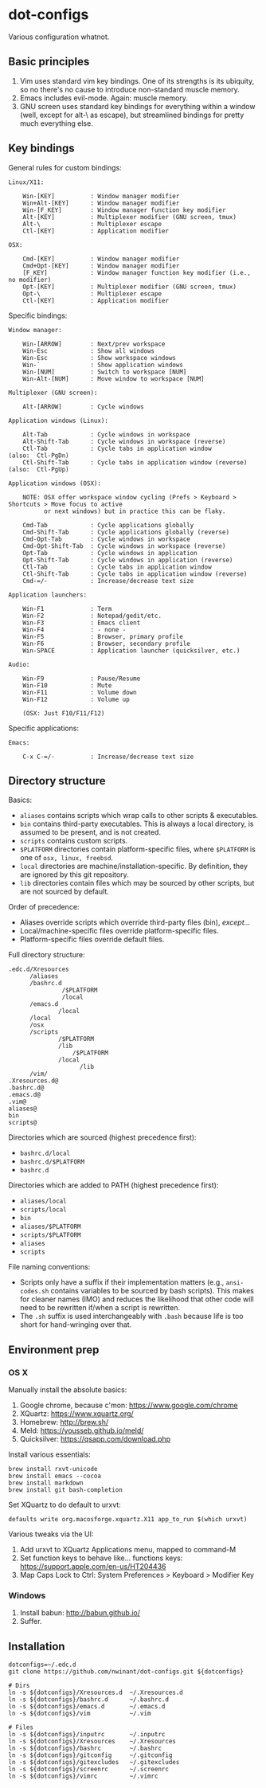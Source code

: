 dot-configs
===========

Various configuration whatnot.


Basic principles
----------------

1. Vim uses standard vim key bindings. One of its strengths is its ubiquity, so no there's no cause to introduce non-standard muscle memory.
2. Emacs includes evil-mode. Again: muscle memory.
3. GNU screen uses standard key bindings for everything within a window (well, except for alt-\ as escape), but streamlined bindings for pretty much everything else.


Key bindings
------------

General rules for custom bindings:
```
Linux/X11:

    Win-[KEY]          : Window manager modifier
    Win+Alt-[KEY]      : Window manager modifier
    Win-[F_KEY]        : Window manager function key modifier
    Alt-[KEY]          : Multiplexer modifier (GNU screen, tmux)
    Alt-\              : Multiplexer escape 
    Ctl-[KEY]          : Application modifier

OSX:

    Cmd-[KEY]          : Window manager modifier
    Cmd+Opt-[KEY]      : Window manager modifier
    [F_KEY]            : Window manager function key modifier (i.e., no modifier)
    Opt-[KEY]          : Multiplexer modifier (GNU screen, tmux)
    Opt-\              : Multiplexer escape 
    Ctl-[KEY]          : Application modifier

```

Specific bindings:
```
Window manager:

    Win-[ARROW]        : Next/prev workspace
    Win-Esc            : Show all windows
    Win-Esc            : Show workspace windows
    Win-`              : Show application windows
    Win-[NUM]          : Switch to workspace [NUM]
    Win-Alt-[NUM]      : Move window to workspace [NUM]

Multiplexer (GNU screen):

    Alt-[ARROW]        : Cycle windows

Application windows (Linux):

    Alt-Tab            : Cycle windows in workspace
    Alt-Shift-Tab      : Cycle windows in workspace (reverse)
    Ctl-Tab            : Cycle tabs in application window            (also:  Ctl-PgDn)
    Ctl-Shift-Tab      : Cycle tabs in application window (reverse)  (also:  Ctl-PgUp)

Application windows (OSX):

    NOTE: OSX offer workspace window cycling (Prefs > Keyboard > Shortcuts > Move focus to active 
          or next windows) but in practice this can be flaky.

    Cmd-Tab            : Cycle applications globally
    Cmd-Shift-Tab      : Cycle applications globally (reverse)
    Cmd-Opt-Tab        : Cycle windows in workspace
    Cmd-Opt-Shift-Tab  : Cycle windows in workspace (reverse)
    Opt-Tab            : Cycle windows in application
    Opt-Shift-Tab      : Cycle windows in application (reverse)
    Ctl-Tab            : Cycle tabs in application window
    Ctl-Shift-Tab      : Cycle tabs in application window (reverse)
    Cmd-=/-            : Increase/decrease text size

Application launchers:

    Win-F1             : Term
    Win-F2             : Notepad/gedit/etc.
    Win-F3             : Emacs client
    Win-F4             : - none -
    Win-F5             : Browser, primary profile
    Win-F6             : Browser, secondary profile
    Win-SPACE          : Application launcher (quicksilver, etc.)

Audio:

    Win-F9             : Pause/Resume
    Win-F10            : Mute
    Win-F11            : Volume down
    Win-F12            : Volume up
    
    (OSX: Just F10/F11/F12)
```
Specific applications:
````
Emacs:

    C-x C-=/-          : Increase/decrease text size
````


Directory structure
-------------------

Basics:

* `aliases` contains scripts which wrap calls to other scripts & executables.
* `bin` contains third-party executables. 
   This is always a local directory, is assumed to be present, and is not created.
* `scripts` contains custom scripts.
* `$PLATFORM` directories contain platform-specific files, 
   where `$PLATFORM` is one of `osx, linux, freebsd`.
* `local` directories are machine/installation-specific. 
   By definition, they are ignored by this git repository.
* `lib` directories contain files which may be sourced by other scripts,
   but are not sourced by default.

Order of precedence: 

* Aliases override scripts which override third-party files (bin), _except..._
* Local/machine-specific files override platform-specific files.
* Platform-specific files override default files.

Full directory structure:
 
    .edc.d/Xresources
          /aliases
          /bashrc.d
                   /$PLATFORM
                   /local
          /emacs.d
                  /local
          /local
          /osx
          /scripts
                  /$PLATFORM
                  /lib
                      /$PLATFORM
                  /local
                        /lib
          /vim/
    .Xresources.d@
    .bashrc.d@
    .emacs.d@
    .vim@
    aliases@
    bin
    scripts@

Directories which are sourced (highest precedence first):

* `bashrc.d/local`
* `bashrc.d/$PLATFORM`
* `bashrc.d`

Directories which are added to PATH (highest precedence first):

* `aliases/local`
* `scripts/local`
* `bin`
* `aliases/$PLATFORM`
* `scripts/$PLATFORM`
* `aliases`
* `scripts`

File naming conventions:

* Scripts only have a suffix if their implementation matters (e.g., `ansi-codes.sh` contains 
  variables to be sourced by bash scripts). This makes for cleaner names (IMO) and reduces the
  likelihood that other code will need to be rewritten if/when a script is rewritten.
* The `.sh` suffix is used interchangeably with `.bash` because life is too short for 
  hand-wringing over that.


Environment prep
-----------------

### OS X

Manually install the absolute basics:

1. Google chrome, because c'mon: https://www.google.com/chrome
2. XQuartz:      https://www.xquartz.org/
3. Homebrew:     http://brew.sh/
4. Meld:         https://yousseb.github.io/meld/
5. Quicksilver:  https://qsapp.com/download.php

Install various essentials:

    brew install rxvt-unicode
    brew install emacs --cocoa
    brew install markdown
    brew install git bash-completion

Set XQuartz to do default to urxvt:

    defaults write org.macosforge.xquartz.X11 app_to_run $(which urxvt)

Various tweaks via the UI:

1. Add urxvt to XQuartz Applications menu, mapped to command-M
2. Set function keys to behave like... functions keys: https://support.apple.com/en-us/HT204436 
3. Map Caps Lock to Ctrl: System Preferences > Keyboard > Modifier Key


### Windows

1. Install babun: http://babun.github.io/
2. Suffer.


Installation
------------

    dotconfigs=~/.edc.d
    git clone https://github.com/nwinant/dot-configs.git ${dotconfigs}

    # Dirs
    ln -s ${dotconfigs}/Xresources.d  ~/.Xresources.d
    ln -s ${dotconfigs}/bashrc.d      ~/.bashrc.d
    ln -s ${dotconfigs}/emacs.d       ~/.emacs.d
    ln -s ${dotconfigs}/vim           ~/.vim

    # Files
    ln -s ${dotconfigs}/inputrc       ~/.inputrc
    ln -s ${dotconfigs}/Xresources    ~/.Xresources
    ln -s ${dotconfigs}/bashrc        ~/.bashrc
    ln -s ${dotconfigs}/gitconfig     ~/.gitconfig
    ln -s ${dotconfigs}/gitexcludes   ~/.gitexcludes
    ln -s ${dotconfigs}/screenrc      ~/.screenrc
    ln -s ${dotconfigs}/vimrc         ~/.vimrc


